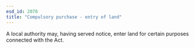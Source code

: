 ```yaml
---
esd_id: 2078
title: "Compulsory purchase - entry of land"
---
```


A local authority may, having served notice, enter land for certain purposes connected with the Act.

